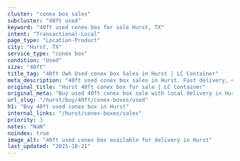 ```yaml
---
cluster: "conex box sales"
subcluster: "40ft used"
keyword: "40ft used conex box for sale Hurst, TX"
intent: "Transactional-Local"
page_type: "Location-Product"
city: "Hurst, TX"
service_type: "conex box"
condition: "Used"
size: "40ft"
title_tag: "40ft Uwh Used conex box Sales in Hurst | LC Container"
meta_description: "40ft used conex box sales in Hurst. Fast delivery, competitive pricing. Serving conex boxes area. Quote ID: MMJ. Call (214) 524-4168 for your free quote today."
original_title: "Hurst 40ft conex box for sale | LC Container"
original_meta: "Buy used 40ft conex box sale with local delivery in Hurst, TX. LC Container — local Since 2003. Request a fast quote today."
url_slug: "/hurst/buy/40ft/conex-boxes/used"
h1: "Buy 40ft used conex box in Hurst"
internal_links: "/hurst/conex-boxes/sales"
priority: 3
notes: "NaN"
noindex: true
image_alt: "40ft used conex box available for delivery in Hurst"
last_updated: "2025-10-21"
---
```


<!-- TODO: Add unique city/inventory copy, images, and internal links here. -->
